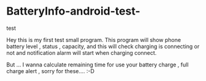 # BatteryInfo-android-test-
test

Hey this  is my first test small program.
This program will show phone battery level , status , capacity, and 
this will check charging is connecting or not and notification alarm will start when charging connect.

But ...
I wanna calculate remaining time for use your battery charge , full charge alert , sorry for these.... :-D  
